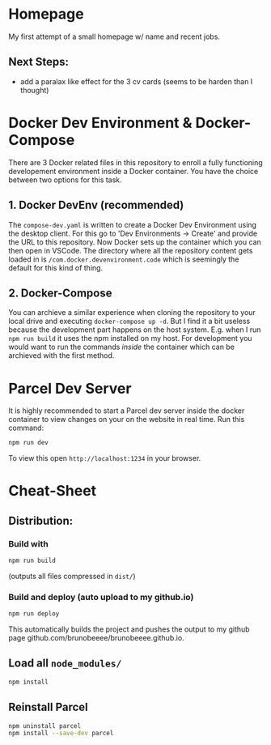 # Homepage
My first attempt of a small homepage w/ name and recent jobs.

## Next Steps:
- add a paralax like effect for the 3 cv cards (seems to be harden than I thought)



# Docker Dev Environment & Docker-Compose
There are 3 Docker related files in this repository to enroll a fully functioning developement environment inside a Docker container. You have the choice between two options for this task.

## 1. Docker DevEnv (recommended)
The `compose-dev.yaml` is written to create a Docker Dev Environment using the desktop client. For this go to 'Dev Environments -> Create' and provide the URL to this repository. Now Docker sets up the container which you can then open in VSCode. The directory where all the repository content gets loaded in is `/com.docker.devenvironment.code` which is seemingly the default for this kind of thing.

## 2. Docker-Compose
You can archieve a similar experience when cloning the repository to your local drive and executing `docker-compose up -d`. But I find it a bit useless because the development part happens on the host system. E.g. when I run `npm run build` it uses the npm installed on my host. For development you would want to run the commands *inside* the container which can be archieved with the first method.



# Parcel Dev Server
It is highly recommended to start a Parcel dev server inside the docker container to view changes on your on the website in real time. Run this command:
```bash
npm run dev
```
To view this open `http://localhost:1234` in your browser.


# Cheat-Sheet

## Distribution:
### Build with
```bash
npm run build
```
(outputs all files compressed in `dist/`)

### Build and deploy (auto upload to my github.io)
```bash
npm run deploy
```
This automatically builds the project and pushes the output to my github page github.com/brunobeeee/brunobeeee.github.io.

## Load all `node_modules/`
```bash
npm install
```

## Reinstall Parcel
```bash
npm uninstall parcel
npm install --save-dev parcel
```
